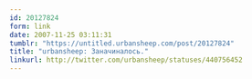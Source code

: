 ```yaml
---
id: 20127824
form: link
date: 2007-11-25 03:11:31
tumblr: "https://untitled.urbansheep.com/post/20127824"
title: "urbansheep: Заначиналось."
linkurl: http://twitter.com/urbansheep/statuses/440756452
---
```


